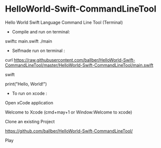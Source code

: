 # HelloWorld-Swift-CommandLineTool
Hello World Swift Language Command Line Tool (Terminal)

- Compile and run on terminal: 

swiftc main.swift
./main

- Selfmade run on terminal : 

curl https://raw.githubusercontent.com/ballber/HelloWorld-Swift-CommandLineTool/master/HelloWorld-Swift-CommandLineTool/main.swift

swift

print("Hello, World!")

- To run on xcode :

Open xCode application

Welcome to Xcode (cmd+may+1 or Window:Welcome to xcode)

Clone an existing Project

https://github.com/ballber/HelloWorld-Swift-CommandLineTool/

Play
